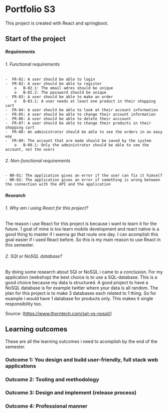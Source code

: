 # Portfolio S3

This project is created with React and springboot.


## Start of the project

##### Requirements

###### 1. Functional requirements 

    -  FR-01: A user should be able to login
    -  FR-02: A user should be able to register 
        o	B-02.1: The email adres should be unique
        o	B-02.2: The password should be unique
    -  FR-03: A user should be able to make an order
        o	B-03.1: A user needs at least one product in their shopping cart 
    -  FR-04: A user should be able to look at their account information
    -  FR-05: A user should be able to change their account information 
    -  FR-06: A user should be able to delete their acccount
    -  FR-07: A user should be able to change their products in their shopping cart
    -  FR-08: An administrator should be able to see the orders in an easy way
    -  FR-09: The account that are made should be saved by the system
        o	B-09.1: Only the administrator should be able to see the account, not the users

###### 2. Non-functional requirements

    - NR-01: The application gives an error if the user can fix it himself
    - NR-02: The application gives an error if something is wrong between the connection with the API and the application


##### Research


###### 1. Why am i using React for this project?

The reason i use React for this project is because i want to learn it for the future. 1 goal of mine is too learn mobile development and react native is a good thing to master if i wanna go that route one day. I can acomplish this goal easier if i used React before. So this is my main reason to use React in this semester.

###### 2. SQl or NoSQL database?

By doing some research about SQl or NoSQL i came to a conclusion. For my application (webshop) the best choice is to use a SQL-database. This is a good choice because my data is structured. A good project to have a NoSQL database is for example twitter where your data is all random. The plan for this project is to make 3 databases each related to 1 thing. So for example i would have 1 database for products only. This makes it single responsibility too. 

Source: (https://www.thorntech.com/sql-vs-nosql/)


## Learning outcomes

These are all the learning outcomes i need to acomplish by the end of the semester.

### Outcome 1: You design and build user-friendly, full stack web applications

### Outcome 2: Tooling and methodology

### Outcome 3: Design and implement (release process)

### Outcome 4: Professional manner

